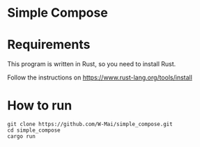 # Simple Compose

# Requirements

This program is written in Rust, so you need to install Rust.

Follow the instructions on https://www.rust-lang.org/tools/install

# How to run

```shell
git clone https://github.com/W-Mai/simple_compose.git
cd simple_compose
cargo run
```
